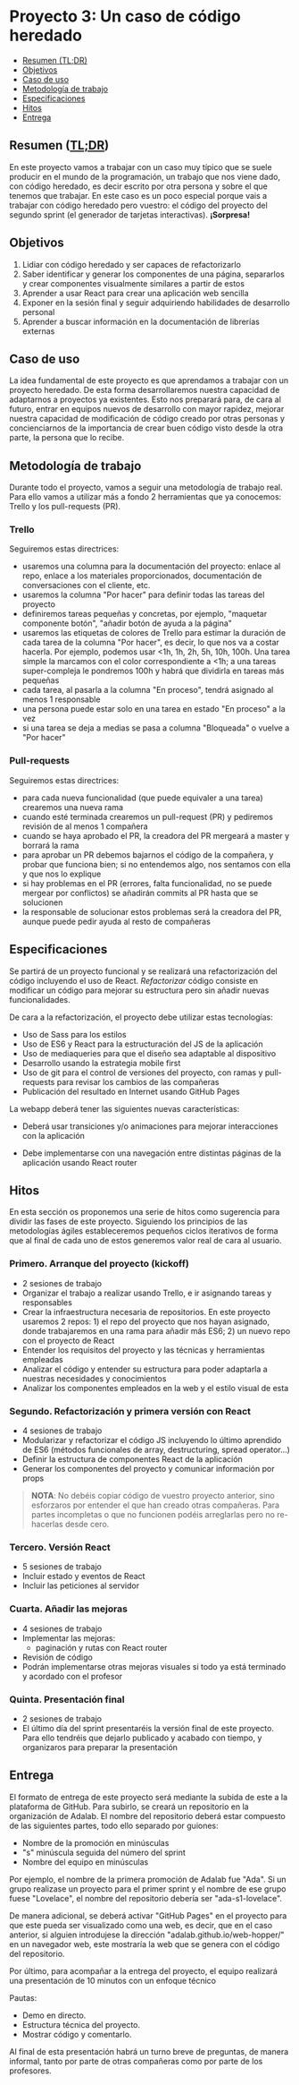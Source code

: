 # Proyecto 3: Un caso de código heredado

<!-- TOC START min:2 max:2 link:true update:true -->
- [Resumen (TL;DR)](#resumen-tldr)
- [Objetivos](#objetivos)
- [Caso de uso](#caso-de-uso)
- [Metodología de trabajo](#metodologa-de-trabajo)
- [Especificaciones](#especificaciones)
- [Hitos](#hitos)
- [Entrega](#entrega)

<!-- TOC END -->


## Resumen ([TL;DR](https://spanish.stackexchange.com/questions/15317/hay-alg%C3%BAn-equivalente-en-castellano-al-ingl%C3%A9s-tldr))

En este proyecto vamos a trabajar con un caso muy típico que se suele producir en el mundo de la programación, un trabajo que nos viene dado, con código heredado, es decir escrito por otra persona y sobre el que tenemos que trabajar. En este caso es un poco especial porque vais a trabajar con código heredado pero vuestro: el código del proyecto del segundo sprint (el generador de tarjetas interactivas). __¡Sorpresa!__

## Objetivos

1. Lidiar con código heredado y ser capaces de refactorizarlo
2. Saber identificar y generar los componentes de una página, separarlos y crear componentes visualmente similares a partir de estos
3. Aprender a usar React para crear una aplicación web sencilla
4. Exponer en la sesión final y seguir adquiriendo habilidades de desarrollo personal
5. Aprender a buscar información en la documentación de librerías externas


## Caso de uso

La idea fundamental de este proyecto es que aprendamos a trabajar con un proyecto heredado. De esta forma desarrollaremos nuestra capacidad de adaptarnos a proyectos ya existentes. Esto nos preparará para, de cara al futuro, entrar en equipos nuevos de desarrollo con mayor rapidez, mejorar nuestra capacidad de modificación de código creado por otras personas y concienciarnos de la importancia de crear buen código visto desde la otra parte, la persona que lo recibe.

## Metodología de trabajo

Durante todo el proyecto, vamos a seguir una metodología de trabajo real. Para ello vamos a utilizar más a fondo 2 herramientas que ya conocemos: Trello y los pull-requests (PR).

### Trello

Seguiremos estas directrices:
- usaremos una columna para la documentación del proyecto: enlace al repo, enlace a los materiales proporcionados, documentación de conversaciones con el cliente, etc.
- usaremos la columna "Por hacer" para definir todas las tareas del proyecto
- definiremos tareas pequeñas y concretas, por ejemplo, "maquetar componente botón", "añadir botón de ayuda a la página"
- usaremos las etiquetas de colores de Trello para estimar la duración de cada tarea de la columna "Por hacer", es decir, lo que nos va a costar hacerla. Por ejemplo, podemos usar <1h, 1h, 2h, 5h, 10h, 100h. Una tarea simple la marcamos con el color correspondiente a <1h; a una tareas super-compleja le pondremos 100h y habrá que dividirla en tareas más pequeñas
- cada tarea, al pasarla a la columna "En proceso", tendrá asignado al menos 1 responsable
- una persona puede estar solo en una tarea en estado "En proceso" a la vez
- si una tarea se deja a medias se pasa a columna "Bloqueada" o vuelve a "Por hacer"

### Pull-requests
Seguiremos estas directrices:
- para cada nueva funcionalidad (que puede equivaler a una tarea) crearemos una nueva rama
- cuando esté terminada crearemos un pull-request (PR) y pediremos revisión de al menos 1 compañera
- cuando se haya aprobado el PR, la creadora del PR mergeará a master y borrará la rama
- para aprobar un PR debemos bajarnos el código de la compañera, y probar que funciona bien; si no entendemos algo, nos sentamos con ella y que nos lo explique
- si hay problemas en el PR (errores, falta funcionalidad, no se puede mergear por conflictos) se añadirán commits al PR hasta que se solucionen
- la responsable de solucionar estos problemas será la creadora del PR, aunque puede pedir ayuda al resto de compañeras

## Especificaciones

Se partirá de un proyecto funcional y se realizará una refactorización del código incluyendo el uso de React. _Refactorizar_ código consiste en modificar un código para mejorar su estructura pero sin añadir nuevas funcionalidades.

De cara a la refactorización, el proyecto debe utilizar estas tecnologías:
- Uso de Sass para los estilos
- Uso de ES6 y React para la estructuración del JS de la aplicación
- Uso de mediaqueries para que el diseño sea adaptable al dispositivo
- Desarrollo usando la estrategia mobile first
- Uso de git para el control de versiones del proyecto, con ramas y pull-requests para revisar los cambios de las compañeras
- Publicación del resultado en Internet usando GitHub Pages

La webapp deberá tener las siguientes nuevas características:
- Deberá usar transiciones y/o animaciones para mejorar interacciones con la aplicación

- Debe implementarse con una navegación entre distintas páginas de la aplicación usando React router


## Hitos

En esta sección os proponemos una serie de hitos como sugerencia para dividir las fases de este proyecto. Siguiendo los principios de las metodologías ágiles estableceremos pequeños ciclos iterativos de forma que al final de cada uno de estos generemos valor real de cara al usuario.

### Primero. Arranque del proyecto (kickoff)

- 2 sesiones de trabajo
- Organizar el trabajo a realizar usando Trello, e ir asignando tareas y responsables
- Crear la infraestructura necesaria de repositorios. En este proyecto usaremos 2 repos: 1) el repo del proyecto que nos hayan asignado, donde trabajaremos en una rama para añadir más ES6; 2) un nuevo repo con el proyecto de React
- Entender los requisitos del proyecto y las técnicas y herramientas empleadas
- Analizar el código y entender su estructura para poder adaptarla a nuestras necesidades y conocimientos
- Analizar los componentes empleados en la web y el estilo visual de esta


### Segundo. Refactorización y primera versión con React

- 4 sesiones de trabajo
- Modularizar y refactorizar el código JS incluyendo lo último aprendido de ES6 (métodos funcionales de array, destructuring, spread operator...)
- Definir la estructura de componentes React de la aplicación
- Generar los componentes del proyecto y comunicar información por props

> **NOTA**: No debéis copiar código de vuestro proyecto anterior, sino esforzaros por entender el que han creado otras compañeras. Para partes incompletas o que no funcionen podéis arreglarlas pero no re-hacerlas desde cero.

### Tercero. Versión React

- 5 sesiones de trabajo
- Incluir estado y eventos de React
- Incluir las peticiones al servidor

### Cuarta. Añadir las mejoras

- 4 sesiones de trabajo
- Implementar las mejoras:
  - paginación y rutas con React router
- Revisión de código
- Podrán implementarse otras mejoras visuales si todo ya está terminado y acordado con el profesor

### Quinta. Presentación final

- 2 sesiones de trabajo
- El último día del sprint presentaréis la versión final de este proyecto. Para ello tendréis que dejarlo publicado y acabado con tiempo, y organizaros para preparar la presentación


## Entrega

El formato de entrega de este proyecto será mediante la subida de este a la plataforma de GitHub. Para subirlo, se creará un repositorio en la organización de Adalab. El nombre del repositorio deberá estar compuesto de las siguientes partes, todo ello separado por guiones:
- Nombre de la promoción en minúsculas
- "s" minúscula seguida del número del sprint
- Nombre del equipo en minúsculas

Por ejemplo, el nombre de la primera promoción de Adalab fue "Ada". Si un grupo realizase un proyecto para el primer sprint y el nombre de ese grupo fuese "Lovelace", el nombre del repositorio debería ser "ada-s1-lovelace".

De manera adicional, se deberá activar "GitHub Pages" en el proyecto para que este pueda ser visualizado como una web, es decir, que en el caso anterior, si alguien introdujese la dirección "adalab.github.io/web-hopper/" en un navegador web, este mostraría la web que se genera con el código del repositorio.

Por último, para acompañar a la entrega del proyecto, el equipo realizará una presentación de 10 minutos con un enfoque técnico

Pautas:

- Demo en directo.
- Estructura técnica del proyecto.
- Mostrar código y comentarlo.

Al final de esta presentación habrá un turno breve de preguntas, de manera informal, tanto por parte de otras compañeras como por parte de los profesores.
